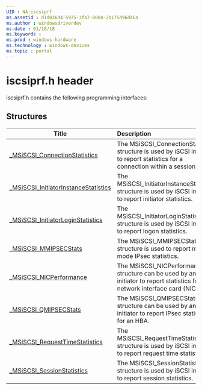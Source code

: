 ```yaml
---
UID : NA:iscsiprf
ms.assetid : d1d036d4-5975-3fa7-8004-2b175d96d46a
ms.author : windowsdriverdev
ms.date : 01/18/18
ms.keywords : 
ms.prod : windows-hardware
ms.technology : windows-devices
ms.topic : portal
---
```


# iscsiprf.h header



iscsiprf.h contains the following programming interfaces:







## Structures
| Title | Description |
| ---- |:---- |
| [_MSiSCSI_ConnectionStatistics](ns-iscsiprf-_msiscsi_connectionstatistics.md) | The MSiSCSI_ConnectionStatistics structure is used by iSCSI initiators to report statistics for a connection within a session. |
| [_MSiSCSI_InitiatorInstanceStatistics](ns-iscsiprf-_msiscsi_initiatorinstancestatistics.md) | The MSiSCSI_InitiatorInstanceStatistics structure is used by iSCSI initiators to report initiator statistics. |
| [_MSiSCSI_InitiatorLoginStatistics](ns-iscsiprf-_msiscsi_initiatorloginstatistics.md) | The MSiSCSI_InitiatorLoginStatistics structure is used by iSCSI initiators to report logon statistics. |
| [_MSiSCSI_MMIPSECStats](ns-iscsiprf-_msiscsi_mmipsecstats.md) | The MSiSCSI_MMIPSECStats structure is used to report main mode IPsec statistics. |
| [_MSiSCSI_NICPerformance](ns-iscsiprf-_msiscsi_nicperformance.md) | The MSiSCSI_NICPerformance structure can be used by an iSCSI initiator to report statistics for a network interface card (NIC) port. |
| [_MSiSCSI_QMIPSECStats](ns-iscsiprf-_msiscsi_qmipsecstats.md) | The MSiSCSI_QMIPSECStats structure can be used by an iSCSI initiator to report IPsec statistics for an HBA. |
| [_MSiSCSI_RequestTimeStatistics](ns-iscsiprf-_msiscsi_requesttimestatistics.md) | The MSiSCSI_RequestTimeStatistics structure is used by iSCSI initiators to report request time statistics. |
| [_MSiSCSI_SessionStatistics](ns-iscsiprf-_msiscsi_sessionstatistics.md) | The MSiSCSI_SessionStatistics structure is used by iSCSI initiators to report session statistics. |